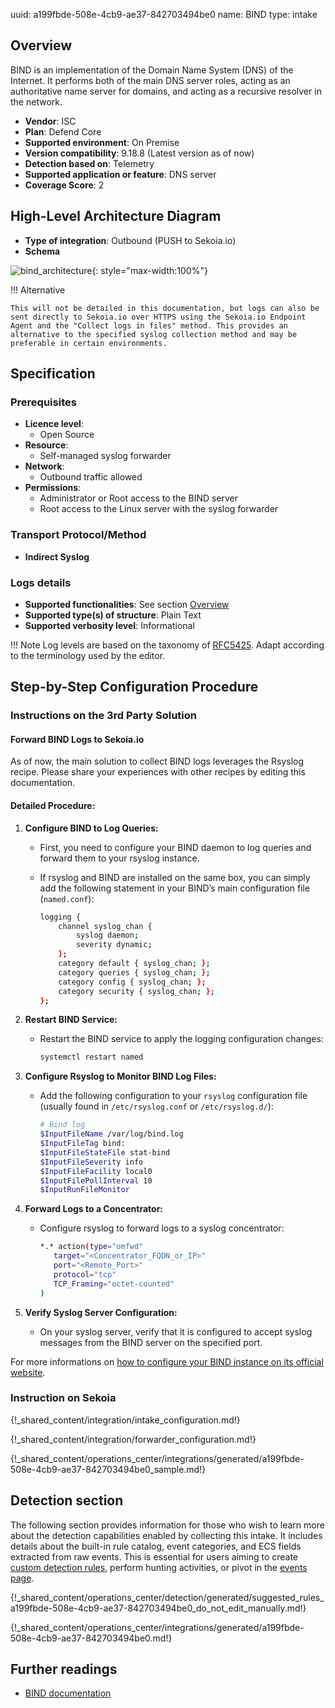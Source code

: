 uuid: a199fbde-508e-4cb9-ae37-842703494be0
name: BIND
type: intake

## Overview

BIND is an implementation of the Domain Name System (DNS) of the Internet. It performs both of the main DNS server roles, acting as an authoritative name server for domains, and acting as a recursive resolver in the network.

- **Vendor**: ISC
- **Plan**: Defend Core
- **Supported environment**: On Premise
- **Version compatibility**: 9.18.8 (Latest version as of now)
- **Detection based on**: Telemetry
- **Supported application or feature**: DNS server
- **Coverage Score**: 2

## High-Level Architecture Diagram

- **Type of integration**: Outbound (PUSH to Sekoia.io)
- **Schema**

![bind_architecture](/assets/integration/bind_architecture.png){: style="max-width:100%"}

!!! Alternative

    This will not be detailed in this documentation, but logs can also be sent directly to Sekoia.io over HTTPS using the Sekoia.io Endpoint Agent and the "Collect logs in files" method. This provides an alternative to the specified syslog collection method and may be preferable in certain environments.

## Specification

### Prerequisites

- **Licence level**:
    - Open Source
- **Resource**:
    - Self-managed syslog forwarder
- **Network**:
    - Outbound traffic allowed
- **Permissions**:
    - Administrator or Root access to the BIND server
    - Root access to the Linux server with the syslog forwarder

### Transport Protocol/Method

- **Indirect Syslog**

### Logs details

- **Supported functionalities**: See section [Overview](#overview)
- **Supported type(s) of structure**: Plain Text
- **Supported verbosity level**: Informational

!!! Note
    Log levels are based on the taxonomy of [RFC5425](https://datatracker.ietf.org/doc/html/rfc5424). Adapt according to the terminology used by the editor.

## Step-by-Step Configuration Procedure

### Instructions on the 3rd Party Solution

#### Forward BIND Logs to Sekoia.io

As of now, the main solution to collect BIND logs leverages the Rsyslog recipe. Please share your experiences with other recipes by editing this documentation.

#### Detailed Procedure:

1. **Configure BIND to Log Queries:**
   - First, you need to configure your BIND daemon to log queries and forward them to your rsyslog instance.
   - If rsyslog and BIND are installed on the same box, you can simply add the following statement in your BIND’s main configuration file (`named.conf`):

     ```bash
     logging {
         channel syslog_chan {
             syslog daemon;
             severity dynamic;
         };
         category default { syslog_chan; };
         category queries { syslog_chan; };
         category config { syslog_chan; };
         category security { syslog_chan; };
     };
     ```

2. **Restart BIND Service:**
   - Restart the BIND service to apply the logging configuration changes:
     ```bash
     systemctl restart named
     ```

3. **Configure Rsyslog to Monitor BIND Log Files:**
   - Add the following configuration to your `rsyslog` configuration file (usually found in `/etc/rsyslog.conf` or `/etc/rsyslog.d/`):

     ```bash
     # Bind log
     $InputFileName /var/log/bind.log
     $InputFileTag bind:
     $InputFileStateFile stat-bind
     $InputFileSeverity info
     $InputFileFacility local0
     $InputFilePollInterval 10
     $InputRunFileMonitor
     ```

4. **Forward Logs to a Concentrator:**
   - Configure rsyslog to forward logs to a syslog concentrator:

     ```bash
     *.* action(type="omfwd"
        target="<Concentrator_FQDN_or_IP>"
        port="<Remote_Port>"
        protocol="tcp"
        TCP_Framing="octet-counted"
     )
     ```

5. **Verify Syslog Server Configuration:**
   - On your syslog server, verify that it is configured to accept syslog messages from the BIND server on the specified port.

For more informations on [how to configure your BIND instance on its official website](https://kb.isc.org/docs/aa-01526).

### Instruction on Sekoia

{!_shared_content/integration/intake_configuration.md!}

{!_shared_content/integration/forwarder_configuration.md!}

{!_shared_content/operations_center/integrations/generated/a199fbde-508e-4cb9-ae37-842703494be0_sample.md!}

## Detection section

The following section provides information for those who wish to learn more about the detection capabilities enabled by collecting this intake. It includes details about the built-in rule catalog, event categories, and ECS fields extracted from raw events. This is essential for users aiming to create [custom detection rules](/docs/xdr/features/detect/sigma.md), perform hunting activities, or pivot in the [events page](/docs/xdr/features/investigate/events.md).

{!_shared_content/operations_center/detection/generated/suggested_rules_a199fbde-508e-4cb9-ae37-842703494be0_do_not_edit_manually.md!}

{!_shared_content/operations_center/integrations/generated/a199fbde-508e-4cb9-ae37-842703494be0.md!}
## Further readings

- [BIND documentation](https://kb.isc.org/docs/aa-01526)